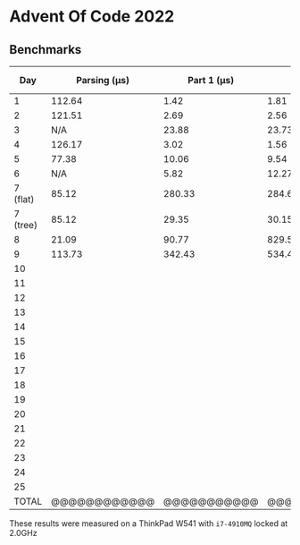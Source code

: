 # Advent Of Code 2022

## Benchmarks

| Day      | Parsing (μs) | Part 1 (μs) | Part 2 (μs) | Total (μs) |
|----------|--------------|-------------|-------------|------------|
| 1        | 112.64       | 1.42        | 1.81        | 115.87     |
| 2        | 121.51       | 2.69        | 2.56        | 126.76     |
| 3        | N/A          | 23.88       | 23.73       | 47.61      |
| 4        | 126.17       | 3.02        | 1.56        | 130.75     |
| 5        | 77.38        | 10.06       | 9.54        | 96.98      |
| 6        | N/A          | 5.82        | 12.27       | 18.09      |
| 7 (flat) | 85.12        | 280.33      | 284.69      | 650.14     |
| 7 (tree) | 85.12        | 29.35       | 30.15       | 144.62     |
| 8        | 21.09        | 90.77       | 829.58      | 941.44     |
| 9        | 113.73       | 342.43      | 534.43      | 990.58     |
| 10       |              |             |             |            |
| 11       |              |             |             |            |
| 12       |              |             |             |            |
| 13       |              |             |             |            |
| 14       |              |             |             |            |
| 15       |              |             |             |            |
| 16       |              |             |             |            |
| 17       |              |             |             |            |
| 18       |              |             |             |            |
| 19       |              |             |             |            |
| 20       |              |             |             |            |
| 21       |              |             |             |            |
| 22       |              |             |             |            |
| 23       |              |             |             |            |
| 24       |              |             |             |            |
| 25       |              |             |             |            |
| TOTAL    | @@@@@@@@@@@@ | @@@@@@@@@@@ | @@@@@@@@@@@ | 2612.07    |

These results were measured on a ThinkPad W541 with `i7-4910MQ` locked at 2.0GHz
